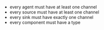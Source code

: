* every agent must have at least one channel
* every source must have at least one channel
* every sink must have exactly one channel
* every component must have a type
